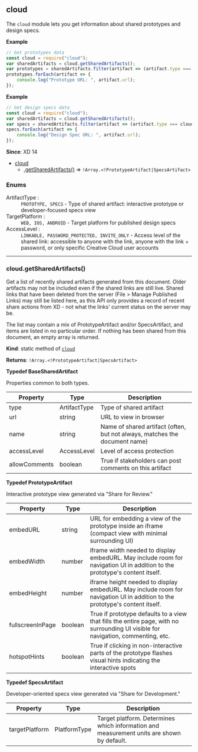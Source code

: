 <a name="module_cloud"></a>

## cloud
The `cloud` module lets you get information about shared prototypes and design specs.

**Example**
```js
// Get prototypes data
const cloud = require("cloud");
var sharedArtifacts = cloud.getSharedArtifacts();
var prototypes = sharedArtifacts.filter(artifact => (artifact.type === cloud.ArtifactType.PROTOTYPE));
prototypes.forEach(artifact => {
    console.log("Prototype URL: ", artifact.url);
});
```

**Example**
```js
// Get design specs data
const cloud = require("cloud");
var sharedArtifacts = cloud.getSharedArtifacts();
var specs = sharedArtifacts.filter(artifact => (artifact.type === cloud.ArtifactType.SPECS));
specs.forEach(artifact => {
    console.log("Design Spec URL: ", artifact.url);
});
```

**Since**: XD 14

* [cloud](#module_cloud)
    * [.getSharedArtifacts()](#module_cloud-getSharedArtifacts) ⇒ `!Array.<!PrototypeArtifact|SpecsArtifact>`

### Enums

<dl>
<dt><a name="ArtifactType"></a> ArtifactType : </dt><dd><code>PROTOTYPE, SPECS</code> - Type of shared artifact: interactive prototype or developer-focused specs view</dd>

<dt><a name="TargetPlatform"></a> TargetPlatform : </dt><dd><code>WEB, IOS, ANDROID</code> - Target platform for published design specs</dd>

<dt><a name="AccessLevel"></a> AccessLevel : </dt><dd><code>LINKABLE, PASSWORD_PROTECTED, INVITE_ONLY</code> - Access level of the shared link: accessible to anyone with the link, anyone with the link + password, or only specific
Creative Cloud user accounts</dd>

</dl>

* * *

<a name="module_cloud-getSharedArtifacts"></a>

### cloud.getSharedArtifacts()
Get a list of recently shared artifacts generated from this document.
Older artifacts may not be included even if the shared links are still live. Shared links that have
been deleted from the server (File > Manage Published Links) may still be listed here, as this API
only provides a record of recent share actions from XD - not what the links' current status on the
server may be.

The list may contain a mix of PrototypeArtifact and/or SpecsArtifact, and items are listed in no
particular order. If nothing has been shared from this document, an empty array is returned.

**Kind**: static method of [<code>cloud</code>](#module_cloud)

**Returns**: `!Array.<!PrototypeArtifact|SpecsArtifact>`

**Typedef BaseSharedArtifact**

Properties common to both types.

| Property | Type | Description |
| --- | --- | --- |
| type | ArtifactType | Type of shared artifact |
| url | string | URL to view in browser |
| name | string | Name of shared artifact (often, but not always, matches the document name) |
| accessLevel | AccessLevel | Level of access protection |
| allowComments | boolean | True if stakeholders can post comments on this artifact |

**Typedef PrototypeArtifact**

Interactive prototype view generated via "Share for Review."

| Property | Type | Description |
| --- | --- | --- |
| embedURL | string | URL for embedding a view of the prototype inside an iframe (compact view with minimal surrounding UI) |
| embedWidth | number | iframe width needed to display embedURL. May include room for navigation UI in addition to the prototype's content itself. |
| embedHeight | number | iframe height needed to display embedURL. May include room for navigation UI in addition to the prototype's content itself. |
| fullscreenInPage | boolean | True if prototype defaults to a view that fills the entire page, with no surrounding UI visible for navigation, commenting, etc. |
| hotspotHints | boolean | True if clicking in non-interactive parts of the prototype flashes visual hints indicating the interactive spots |

**Typedef SpecsArtifact**

Developer-oriented specs view generated via "Share for Development."

| Property | Type | Description |
| --- | --- | --- |
| targetPlatform | PlatformType | Target platform. Determines which information and measurement units are shown by default. |

